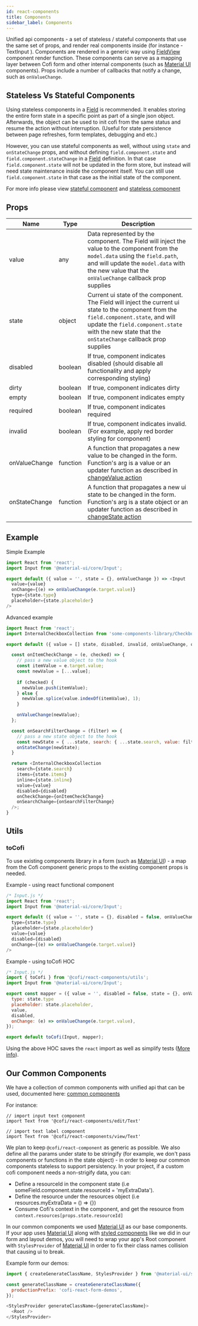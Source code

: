 ```yaml
---
id: react-components
title: Components
sidebar_label: Components
---
```


Unified api components - a set of stateless / stateful components that use the same set of props, and render real components inside (for instance - TextInput ).
Components are rendered in a generic way using [FieldView](react-field.html#field-view) component render function.
These components can serve as a mapping layer between Cofi form and other internal components (such as [Material UI](https://material-ui.com/) components).
Props include a number of callbacks that notify a change, such as `onValueChange`.

## Stateless Vs Stateful Components

Using stateless components in a [Field](react-field) is recommended. It enables storing the entire form state in a specific point as part of a single json object. Afterwards, the object can be used to init cofi from the same status and resume the action without interruption. (Useful for state persistence between page refreshes, form templates, debugging and etc.)

However, you can use stateful components as well, without using `state` and `onStateChange` props, and without defining `field.component.state` and `field.component.stateChange` in a [Field](react-field) definition. In that case `field.component.state` will not be updated in the form store, but instead will need state maintenance inside the component itself. 
You can still use `field.component.state` in that case as the initial state of the component.

For more info please view [stateful component](component#stateful-component) and [stateless component](component#stateless-component)

## Props

| Name          | Type          | Description |
| ------------- |-------------| ------------|
| value | any | Data represented by the component. The Field will inject the value to the component from the `model.data` using the `field.path`, and will update the `model.data` with the new value that the `onValueChange` callback prop supplies |
| state | object | Current ui state of the component. The Field will inject the current ui state to the component from the `field.component.state`, and will update the `field.component.state` with the new state that the `onStateChange` callback prop supplies |
| disabled | boolean | If true, component indicates disabled (should disable all functionality and apply corresponding styling) |
| dirty | boolean | If true, component indicates dirty |
| empty | boolean | If true, component indicates empty |
| required | boolean | If true, component indicates required |
| invalid | boolean | If true, component indicates invalid. (For example, apply red border styling for component) |
| onValueChange | function | A function that propagates a new value to be changed in the form. Function's arg is a value or an updater function as described in [changeValue action](actions#changevalue) |
| onStateChange | function | A function that propagates a new ui state to be changed in the form. Function's arg is a state object or an updater function as described in [changeState action](actions#changestate) |

## Example

Simple Example

```javascript
import React from 'react';
import Input from '@material-ui/core/Input';

export default ({ value = '', state = {}, onValueChange }) => <Input
  value={value}
  onChange={(e) => onValueChange(e.target.value)}
  type={state.type}
  placeholder={state.placeholder}
/>
```

Advanced example

```javascript
import React from 'react';
import InternalCheckboxCollection from 'some-components-library/CheckboxCollection';

export default ({ value = [] state, disabled, invalid, onValueChange, onStateChange }) => {

  const onItemCheckChange = (e, checked) => {
    // pass a new value object to the hook
    const itemValue = e.target.value;
    const newValue = [...value];
    
    if (checked) {
      newValue.push(itemValue);
    } else {
      newValue.splice(value.indexOf(itemValue), 1);
    }

    onValueChange(newValue);
  };

  const onSearchFilterChange = (filter) => {
    // pass a new state object to the hook
    const newState = { ...state, search: { ...state.search, value: filter } };
    onStateChange(newState);
  }

  return <InternalCheckboxCollection
    search={state.search}
    items={state.items}
    inline={state.inline}
    value={value}
    disabled={disabled}
    onCheckChange={onItemCheckChange}
    onSearchChange={onSearchFilterChange}
  />;
}
```

## Utils

### toCofi

To use existing components library in a form (such as [Material UI](https://material-ui.com/)) -
a map from the Cofi component generic props to the existing component props is needed.

Example - using react functional component

```javascript
/* Input.js */
import React from 'react';
import Input from '@material-ui/core/Input';

export default ({ value = '', state = {}, disabled = false, onValueChange }) => <Input
  type={state.type}
  placeholder={state.placeholder}
  value={value}
  disabled={disabled}
  onChange={(e) => onValueChange(e.target.value)}
/>
```

Example - using toCofi HOC

```javascript
/* Input.js */
import { toCofi } from '@cofi/react-components/utils';
import Input from '@material-ui/core/Input';

export const mapper = ({ value = '', disabled = false, state = {}, onValueChange }) => ({
  type: state.type
  placeholder: state.placeholder,
  value,
  disabled,
  onChange: (e) => onValueChange(e.target.value),
});

export default toCofi(Input, mapper);
```

Using the above HOC saves the `react` import as well as simplify tests ([More info](test#components-tests)).

## Our Common Components

We have a collection of common components with unified api that can be used, documented here:
[common components](https://galhavivi.github.com/cofi/react-components/index.html)

For instance:
```
// import input text component
import Text from '@cofi/react-components/edit/Text'

// import text label component
import Text from '@cofi/react-components/view/Text'

```

We plan to keep `@cofi/react-component` as generic as possible. We also define all the params under state to be stringify (for example, we don't pass components or functions in the state object) - in order to keep our common components stateless to support persistency. In your project, if a custom cofi component needs a non-strigify data, you can:
  - Define a resourceId in the component state (i.e someField.component.state.resourceId = 'myExtraData').
  - Define the resource under the resources object (i.e resources.myExtraData = () => {})
  - Consume Cofi's context in the component, and get the resource from `context.resources[props.state.resourceId]`

In our common components we used [Material UI](https://material-ui.com/) as our base components. 
If your app uses [Material UI](https://material-ui.com/) along with [styled components](https://www.styled-components.com/)
like we did in our form and layout demos, you will need to wrap your app's Root component with `StylesProvider` of [Material UI](https://material-ui.com/)
in order to fix their class names collision that causing ui to break.

Example form our demos:

```javascript
import { createGenerateClassName, StylesProvider } from '@material-ui/styles';

const generateClassName = createGenerateClassName({
  productionPrefix: 'cofi-react-form-demos',
});

<StylesProvider generateClassName={generateClassName}>
  <Root />
</StylesProvider>
```